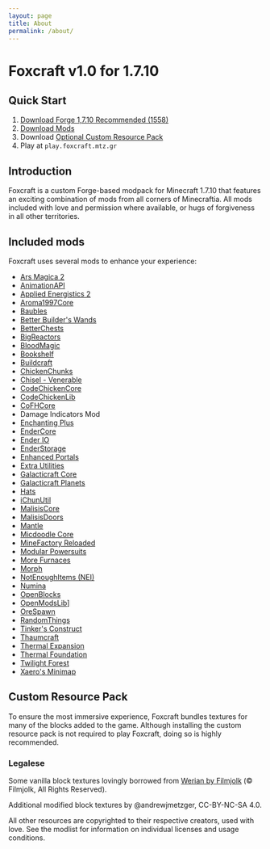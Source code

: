 ```yaml
---
layout: page
title: About
permalink: /about/
---
```


# Foxcraft v1.0 for 1.7.10

## Quick Start

1. [Download Forge 1,7.10 Recommended (1558)](http://files.minecraftforge.net/maven/net/minecraftforge/forge/index_1.7.10.html)
1. [Download Mods](https://minhaskamal.github.io/DownGit/#/home?url=https:%2F%2Fgithub.com%2Fandrewjmetzger%2Ffoxcraft.mtz.gr%2Ftree%2Fmaster%2Fstatic%2Fmods%2Fclient&fileName=mods&rootDirectory=false)
1. Download [Optional Custom Resource Pack](#)
1. Play at `play.foxcraft.mtz.gr`


## Introduction

Foxcraft is a custom Forge-based modpack for Minecraft 1.7.10 that features an exciting combination of mods from all corners of Minecraftia. All mods included with love and permission where available, or hugs of forgiveness in all other territories. 

## Included mods

Foxcraft uses several mods to enhance your experience:
  * [Ars Magica 2](https://www.minecraftforum.net/forums/mapping-and-modding-java-edition/minecraft-mods/1292222-ars-magica-2-version-1-4-0-009-updated-february-8)
  * [AnimationAPI](https://www.minecraftforum.net/forums/mapping-and-modding-java-edition/minecraft-mods/1289836-animationapi-animate-your-entities-v1-2-3)
  * [Applied Energistics 2](https://ae-mod.info/)
  * [Aroma1997Core](https://minecraft.curseforge.com/projects/aroma1997core)
  * [Baubles](https://minecraft.curseforge.com/projects/baubles)
  * [Better Builder's Wands](https://minecraft.curseforge.com/projects/better-builders-wands)
  * [BetterChests](https://minecraft.curseforge.com/projects/betterchest)
  * [BigReactors](http://www.big-reactors.com/)
  * [BloodMagic](https://minecraft.curseforge.com/projects/blood-magic)
  * [Bookshelf](https://minecraft.curseforge.com/projects/bookshelf)
  * [Buildcraft](https://minecraft.curseforge.com/projects/buildcraft)
  * [ChickenChunks](https://minecraft.curseforge.com/projects/ChickenChunks)
  * [Chisel - Venerable](https://minecraft.curseforge.com/projects/chisel-venerable)
  * [CodeChickenCore](https://minecraft.curseforge.com/projects/CodeChickenCore)
  * [CodeChickenLib](https://minecraft.curseforge.com/projects/CodeChickenCore)
  * [CoFHCore](https://minecraft.curseforge.com/projects/CoFHCore)
  * Damage Indicators Mod
  * [Enchanting Plus](https://minecraft.curseforge.com/projects/enchanting-plus)
  * [EnderCore](https://minecraft.curseforge.com/projects/endercore)
  * [Ender IO](https://minecraft.curseforge.com/projects/ender-io)
  * [EnderStorage](https://dev.bukkit.org/projects/enderstorage)
  * [Enhanced Portals](https://github.com/enhancedportals/enhancedportals)
  * [Extra Utilities](https://minecraft.curseforge.com/projects/extra-utilities)
  * [Galacticraft Core](https://micdoodle8.com/mods/galacticraft/downloads)
  * [Galacticraft Planets](https://micdoodle8.com/mods/galacticraft/downloads)
  * [Hats](https://minecraft.curseforge.com/projects/hats)
  * [iChunUtil](https://minecraft.curseforge.com/projects/ichunutil)
  * [MalisisCore](https://minecraft.curseforge.com/projects/malisiscore)
  * [MalisisDoors](http://www.minecraftforum.net/forums/mapping-and-modding/minecraft-mods/2076338)
  * [Mantle](https://minecraft.curseforge.com/projects/mantle)
  * [Micdoodle Core](https://micdoodle8.com/mods/galacticraft/downloads)
  * [MineFactory Reloaded](https://www.minecraftforum.net/forums/mapping-and-modding-java-edition/minecraft-mods/1292152-powercrystals-mods-minefactoryreloaded#mfr)
  * [Modular Powersuits](https://minecraft.curseforge.com/projects/modular-powersuits)
  * [More Furnaces](https://minecraft.curseforge.com/projects/More-Furnaces)
  * [Morph](https://minecraft.curseforge.com/projects/Morph)
  * [NotEnoughItems (NEI)](https://minecraft.curseforge.com/projects/NotEnoughItems)
  * [Numina](https://minecraft.curseforge.com/projects/numina)
  * [OpenBlocks](https://minecraft.curseforge.com/projects/OpenBlocks)
  * [OpenModsLib](https://minecraft.curseforge.com/projects/OpenModsLib)]
  * [OreSpawn](http://www.orespawn.com/)
  * [RandomThings](https://minecraft.curseforge.com/projects/random-things)
  * [Tinker's Construct](https://minecraft.curseforge.com/projects/tinkers-construct)
  * [Thaumcraft](https://minecraft.curseforge.com/projects/thaumcraft)
  * [Thermal Expansion](https://minecraft.curseforge.com/projects/ThermalExpansion)
  * [Thermal Foundation](https://minecraft.curseforge.com/projects/thermal-foundation)
  * [Twilight Forest](https://minecraft.curseforge.com/projects/the-twilight-forest)
  * [Xaero's Minimap](https://minecraft.curseforge.com/projects/xaeros-minimap)

## Custom Resource Pack

To ensure the most immersive experience, Foxcraft bundles textures for many of the blocks added to the game. Although installing the custom resource pack is not required to play Foxcraft, doing so is highly recommended.

### Legalese

Some vanilla block textures lovingly borrowed from [Werian by Filmjolk](https://www.minecraftforum.net/forums/mapping-and-modding-java-edition/resource-packs/wip-resource-pack/1259157-32x-1-7-2-1-6-4-filmjolks-medieval-werian-v-0-6-2) (&copy; Filmjolk, All Rights Reserved).

Additional modified block textures by @andrewjmetzger, CC-BY-NC-SA 4.0.

All other resources are copyrighted to their respective creators, used with love. See the modlist for information on individual licenses and usage conditions.
